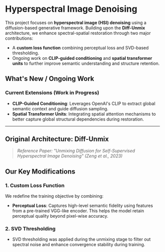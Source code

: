 # Hyperspectral Image Denoising



This project focuses on **hyperspectral image (HSI) denoising** using a diffusion-based generative framework. Building upon the **Diff-Unmix** architecture, we enhance spectral-spatial restoration through two major contributions:
- A **custom loss function** combining perceptual loss and SVD-based thresholding.
- Ongoing work on **CLIP-guided conditioning** and **spatial transformer units** to further improve semantic understanding and structure retention.


## What's New / Ongoing Work

###  Current Extensions (Work in Progress)
- **CLIP-Guided Conditioning**: Leverages OpenAI's CLIP to extract global semantic context and guide diffusion sampling.
- **Spatial Transformer Units**: Integrating spatial attention mechanisms to better capture global structural dependencies during restoration.

---

## Original Architecture: Diff-Unmix

> *Reference Paper: "Unmixing Diffusion for Self-Supervised Hyperspectral Image Denoising" (Zeng et al., 2023)*


## Our Key Modifications

### 1.  Custom Loss Function
We redefine the training objective by combining:
- **Perceptual Loss**: Captures high-level semantic fidelity using features from a pre-trained VGG-like encoder. This helps the model retain perceptual quality beyond pixel-wise accuracy.
### 2.  SVD Thresholding
- SVD thresholding was applied during the unmixing stage to filter out spectral noise and enhance convergence stability during training.

